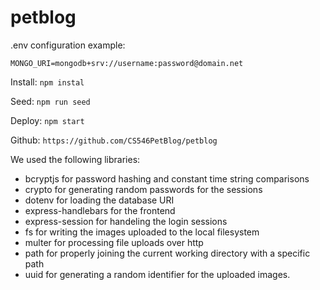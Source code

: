 # petblog

.env configuration example:
```
MONGO_URI=mongodb+srv://username:password@domain.net
```

Install:
`npm instal`

Seed:
`npm run seed`

Deploy:
`npm start`

Github:
`https://github.com/CS546PetBlog/petblog`


We used the following libraries:
- bcryptjs for password hashing and constant time string comparisons
- crypto for generating random passwords for the sessions
- dotenv for loading the database URI
- express-handlebars for the frontend
- express-session for handeling the login sessions
- fs for writing the images uploaded to the local filesystem
- multer for processing file uploads over http
- path for properly joining the current working directory with a specific path
- uuid for generating a random identifier for the uploaded images.